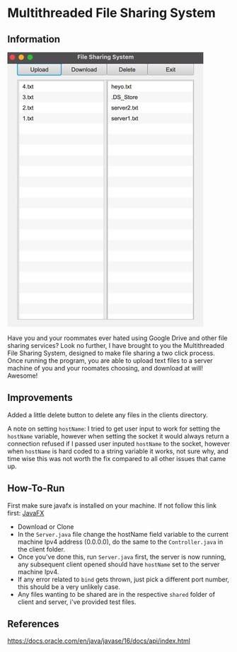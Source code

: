 <h1>Multithreaded File Sharing System</h1>
<h2>Information</h2>
<img src=".\system.jpeg">
<p>Have you and your roommates ever hated using Google Drive and other file sharing services? Look no further, I have brought to you the Multithreaded File Sharing System, designed to make file sharing a two click process. Once running the program, you are able to upload text files to a server machine of you and your roomates choosing, and download at will! Awesome!</p>
 
 <h2>Improvements</h2>
<p>Added a little delete button to delete any files in the clients directory.<p>
<p> A note on setting <code>hostName</code>: I tried to get user input to work for setting the <code>hostName</code> variable, however when setting the socket it would always return a connection refused if I passed user inputed <code>hostName</code> to the socket, however when <code>hostName</code> is hard coded to a string variable it works, not sure why, and time wise this was not worth the fix compared to all other issues that came up.
 
 <h2>How-To-Run</h2>
 <p>First make sure javafx is installed on your machine. If not follow this link first: <a href="https://openjfx.io/openjfx-docs/">JavaFX</a></p>
 <ul>
 <li>Download or Clone</li>
 <li>In the <code>Server.java</code> file change the hostName field variable to the current machine Ipv4 address (0.0.0.0), do the same to the <code>Controller.java</code> in the client folder.</li>
 <li>Once you've done this, run <code>Server.java</code> first, the server is now running, any subsequent client opened should have <code>hostName</code> set to the server machine Ipv4.</li>
 <li>If any error related to <code>bind</code> gets thrown, just pick a different port number, this should be a very unlikely case.</li>
 <li>Any files wanting to be shared are in the respective <code>shared</code> folder of client and server, i've provided test files.</li>
  </ul>

  
<h2>References</h2>
<p>
<a href="https://docs.oracle.com/en/java/javase/16/docs/api/index.html">https://docs.oracle.com/en/java/javase/16/docs/api/index.html </a> <br />

</p>